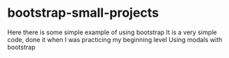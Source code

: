 # bootstrap-small-projects
Here there is some simple example of using bootstrap
It is a very simple code, done it when I was practicing my beginning level 
Using modals with bootstrap
